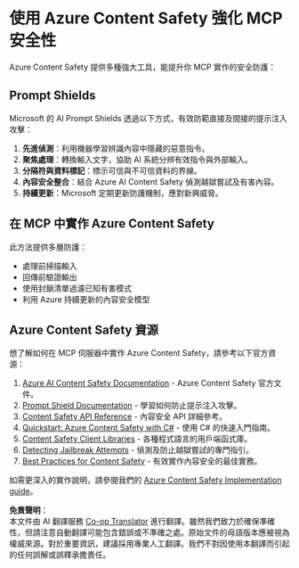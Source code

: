 <!--
CO_OP_TRANSLATOR_METADATA:
{
  "original_hash": "f5300fd1b5e84520d500b2a8f568a1d8",
  "translation_date": "2025-07-16T23:12:57+00:00",
  "source_file": "02-Security/azure-content-safety.md",
  "language_code": "hk"
}
-->
# 使用 Azure Content Safety 強化 MCP 安全性

Azure Content Safety 提供多種強大工具，能提升你 MCP 實作的安全防護：

## Prompt Shields

Microsoft 的 AI Prompt Shields 透過以下方式，有效防範直接及間接的提示注入攻擊：

1. **先進偵測**：利用機器學習辨識內容中隱藏的惡意指令。
2. **聚焦處理**：轉換輸入文字，協助 AI 系統分辨有效指令與外部輸入。
3. **分隔符與資料標記**：標示可信與不可信資料的界線。
4. **內容安全整合**：結合 Azure AI Content Safety 偵測越獄嘗試及有害內容。
5. **持續更新**：Microsoft 定期更新防護機制，應對新興威脅。

## 在 MCP 中實作 Azure Content Safety

此方法提供多層防護：
- 處理前掃描輸入
- 回傳前驗證輸出
- 使用封鎖清單過濾已知有害模式
- 利用 Azure 持續更新的內容安全模型

## Azure Content Safety 資源

想了解如何在 MCP 伺服器中實作 Azure Content Safety，請參考以下官方資源：

1. [Azure AI Content Safety Documentation](https://learn.microsoft.com/azure/ai-services/content-safety/) - Azure Content Safety 官方文件。
2. [Prompt Shield Documentation](https://learn.microsoft.com/azure/ai-services/content-safety/concepts/prompt-shield) - 學習如何防止提示注入攻擊。
3. [Content Safety API Reference](https://learn.microsoft.com/rest/api/contentsafety/) - 內容安全 API 詳細參考。
4. [Quickstart: Azure Content Safety with C#](https://learn.microsoft.com/azure/ai-services/content-safety/quickstart-csharp) - 使用 C# 的快速入門指南。
5. [Content Safety Client Libraries](https://learn.microsoft.com/azure/ai-services/content-safety/quickstart-client-libraries-rest-api) - 各種程式語言的用戶端函式庫。
6. [Detecting Jailbreak Attempts](https://learn.microsoft.com/azure/ai-services/content-safety/concepts/jailbreak-detection) - 偵測及防止越獄嘗試的專門指引。
7. [Best Practices for Content Safety](https://learn.microsoft.com/azure/ai-services/content-safety/concepts/best-practices) - 有效實作內容安全的最佳實務。

如需更深入的實作說明，請參閱我們的 [Azure Content Safety Implementation guide](./azure-content-safety-implementation.md)。

**免責聲明**：  
本文件由 AI 翻譯服務 [Co-op Translator](https://github.com/Azure/co-op-translator) 進行翻譯。雖然我們致力於確保準確性，但請注意自動翻譯可能包含錯誤或不準確之處。原始文件的母語版本應被視為權威來源。對於重要資訊，建議採用專業人工翻譯。我們不對因使用本翻譯而引起的任何誤解或誤釋承擔責任。